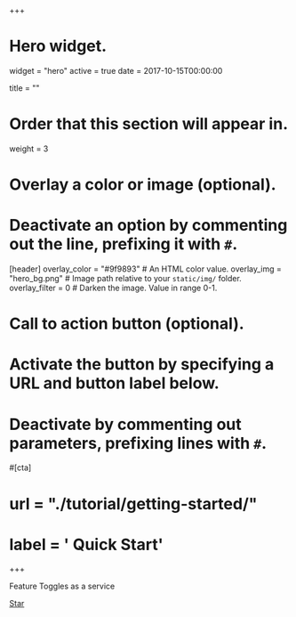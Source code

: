 +++
# Hero widget.
widget = "hero"
active = true
date = 2017-10-15T00:00:00

title = ""

# Order that this section will appear in.
weight = 3

# Overlay a color or image (optional).
#   Deactivate an option by commenting out the line, prefixing it with `#`.
[header]
  overlay_color = "#9f9893"  # An HTML color value.
  overlay_img = "hero_bg.png"  # Image path relative to your `static/img/` folder.
  overlay_filter = 0  # Darken the image. Value in range 0-1.

# Call to action button (optional).
#   Activate the button by specifying a URL and button label below.
#   Deactivate by commenting out parameters, prefixing lines with `#`.
#[cta]
#  url = "./tutorial/getting-started/"
#  label = '<i class="fas fa-book"></i> Quick Start'
+++

Feature Toggles as a service

<a class="github-button" href="https://github.com/feaggle/feaggle-server" data-icon="octicon-star" data-size="large" data-show-count="true" aria-label="Star this on GitHub">Star</a>

<!-- <a href="./tutorial/getting-started/" class="btn btn-outline-light btn-lg">
  <i class="fas fa-book"></i> Quick Start
</a> -->
<script async defer src="https://buttons.github.io/buttons.js"></script>
